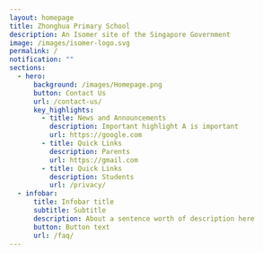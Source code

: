 ```yaml
---
layout: homepage
title: Zhonghua Primary School
description: An Isomer site of the Singapore Government
image: /images/isomer-logo.svg
permalink: /
notification: ""
sections:
  - hero:
      background: /images/Homepage.png
      button: Contact Us
      url: /contact-us/
      key_highlights:
        - title: News and Announcements
          description: Important highlight A is important
          url: https://google.com
        - title: Quick Links
          description: Parents
          url: https://gmail.com
        - title: Quick Links
          description: Students
          url: /privacy/
  - infobar:
      title: Infobar title
      subtitle: Subtitle
      description: About a sentence worth of description here
      button: Button text
      url: /faq/
---
```

